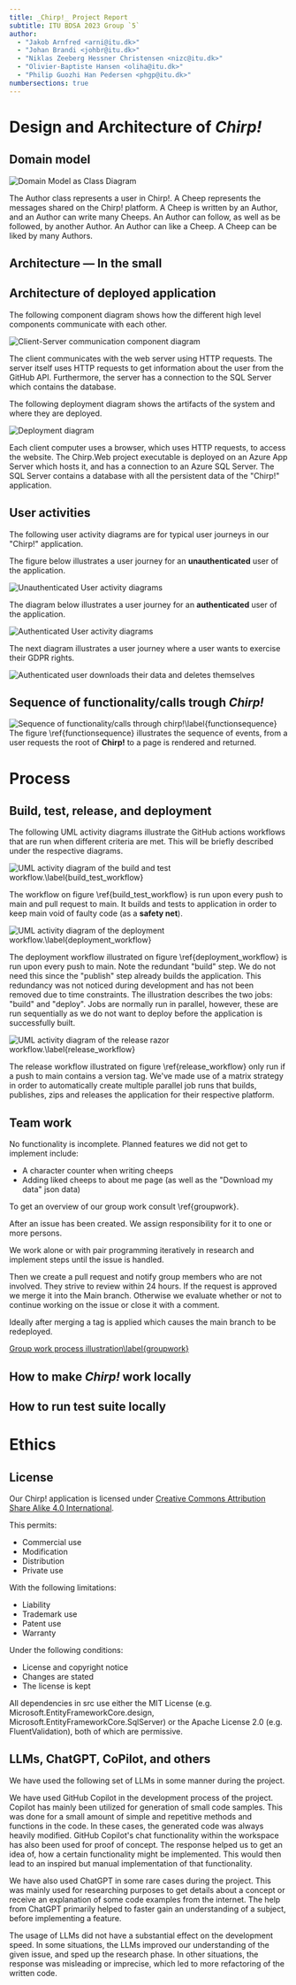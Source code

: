 ```yaml
---
title: _Chirp!_ Project Report
subtitle: ITU BDSA 2023 Group `5`
author:
  - "Jakob Arnfred <arni@itu.dk>"
  - "Johan Brandi <johbr@itu.dk>"
  - "Niklas Zeeberg Hessner Christensen <nizc@itu.dk>"
  - "Olivier-Baptiste Hansen <oliha@itu.dk>"
  - "Philip Guozhi Han Pedersen <phgp@itu.dk>"
numbersections: true
---
```


# Design and Architecture of _Chirp!_

## Domain model
![Domain Model as Class Diagram](/docs/images/domain_model_diagram.png)

The Author class represents a user in Chirp!.
A Cheep represents the messages shared on the Chirp! platform.
A Cheep is written by an Author, and an Author can write many Cheeps.
An Author can follow, as well as be followed, by another Author.
An Author can like a Cheep. A Cheep can be liked by many Authors.

## Architecture — In the small

## Architecture of deployed application

<!-- UML component diagram shows components, provided and required interfaces, ports, and relationships between them. -->

The following component diagram shows how the different high level components communicate with each other.

![Client-Server communication component diagram](/docs/images/architecture-of-deployed-app/component-communication.png)

The client communicates with the web server using HTTP requests. The server itself uses HTTP requests to get information about the user from the GitHub API. Furthermore, the server has a connection to the SQL Server which contains the database.

The following deployment diagram shows the artifacts of the system and where they are deployed.

![Deployment diagram](/docs/images/architecture-of-deployed-app/deployment-diagram.png)

Each client computer uses a browser, which uses HTTP requests, to access the website. The Chirp.Web project executable is deployed on an Azure App Server which hosts it, and has a connection to an Azure SQL Server. The SQL Server contains a database with all the persistent data of the "Chirp!" application.

## User activities

The following user activity diagrams are for typical user journeys in our "Chirp!" application.

The figure below illustrates a user journey for an **unauthenticated** user of the application.

![Unauthenticated User activity diagrams](/docs/images/user-activity-diagrams/unauthenticated-user-activity-diagram.png)

The diagram below illustrates a user journey for an **authenticated** user of the application.

![Authenticated User activity diagrams](/docs/images/user-activity-diagrams/authenticated-user-activity-diagram.png)

The next diagram illustrates a user journey where a user wants to exercise their GDPR rights.

![Authenticated user downloads their data and deletes themselves](/docs/images/user-activity-diagrams/)

## Sequence of functionality/calls trough _Chirp!_
![Sequence of functionality/calls through chirp!\label{functionsequence}](docs/images/sequence_of_functionality.png)
The figure \ref{functionsequence} illustrates the sequence of events, from a user requests the root of __Chirp!__ to a page is rendered and returned.

# Process

## Build, test, release, and deployment
The following UML activity diagrams illustrate the GitHub actions workflows that are run when different criteria are met. This will be briefly described under the respective diagrams.

![UML activity diagram of the build and test workflow.\label{build_test_workflow}](images/Build_test_release_and_deployment/build_and_test_workflow.png)

The workflow on figure \ref{build_test_workflow} is run upon every push to main and pull request to main. It builds and tests to application in order to keep main void of faulty code (as a **safety net**).

![UML activity diagram of the deployment workflow.\label{deployment_workflow}](images/Build_test_release_and_deployment/deployment_workflow.png)

The deployment workflow illustrated on figure \ref{deployment_workflow} is run upon every push to main. Note the redundant "build" step. We do not need this since the "publish" step already builds the application. This redundancy was not noticed during development and has not been removed due to time constraints. The illustration describes the two jobs: "build" and "deploy". Jobs are normally run in parallel, however, these are run sequentially as we do not want to deploy before the application is successfully built.

![UML activity diagram of the release razor workflow.\label{release_workflow}](images/Build_test_release_and_deployment/release_razor_workflow.png)

The release workflow illustrated on figure \ref{release_workflow} only run if a push to main contains a version tag. We've made use of a matrix strategy in order to automatically create multiple parallel job runs that builds, publishes, zips and releases the application for their respective platform.

## Team work

No functionality is incomplete. Planned features we did not get to implement include:

* A character counter when writing cheeps
* Adding liked cheeps to about me page (as well as the "Download my data" json data)

To get an overview of our group work consult \ref{groupwork}.

After an issue has been created. We assign responsibility for it to one or more persons.

We work alone or with pair programming iteratively in research and implement steps until the issue is handled.

Then we create a pull request and notify group members who are not involved. They strive to review within 24 hours. If the request is approved we merge it into the Main branch. Otherwise we evaluate whether or not to continue working on the issue or close it with a comment.

Ideally after merging a tag is applied which causes the main branch to be redeployed.

[Group work process illustration\label{groupwork}](/docs/images/group-work-activity-diagram.png)

## How to make _Chirp!_ work locally

## How to run test suite locally

# Ethics

## License

Our Chirp! application is licensed under [Creative Commons Attribution Share Alike 4.0 International](https://github.com/ITU-BDSA23-GROUP5/Chirp/blob/main/LICENSE).

This permits:
* Commercial use
* Modification
* Distribution
* Private use

With the following limitations:
* Liability
* Trademark use
* Patent use
* Warranty

Under the following conditions:
* License and copyright notice
* Changes are stated
* The license is kept


All dependencies in src use either the MIT License (e.g. Microsoft.EntityFrameworkCore.design, Microsoft.EntityFrameworkCore.SqlServer) or the Apache License 2.0 (e.g. FluentValidation), both of which are permissive.

## LLMs, ChatGPT, CoPilot, and others
We have used the following set of LLMs in some manner during the project.

We have used GitHub Copilot in the development process of the project. Copilot has mainly been utilized for generation of small code samples. This was done for a small amount of simple and repetitive methods and functions in the code. In these cases, the generated code was always heavily modified. 
GitHub Copilot's chat functionality within the workspace has also been used for proof of concept. The response helped us to get an idea of, how a certain functionality might be implemented. This would then lead to an inspired but manual implementation of that functionality.

We have also used ChatGPT in some rare cases during the project. This was mainly used for researching purposes to get details about a concept or receive an explanation of some code examples from the internet. The help from ChatGPT primarily helped to faster gain an understanding of a subject, before implementing a feature.

The usage of LLMs did not have a substantial effect on the development speed. In some situations, the LLMs improved our understanding of the given issue, and sped up the research phase. In other situations, the response was misleading or imprecise, which led to more refactoring of the written code.